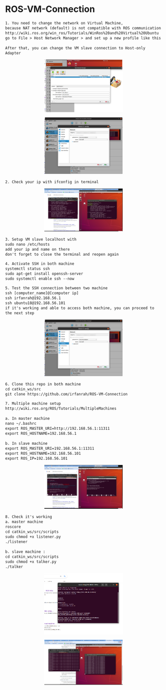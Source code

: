 # ROS-VM-Connection

```
1. You need to change the network on Virtual Machine, 
because NAT network (default) is not compatible with ROS communication
http://wiki.ros.org/win_ros/Tutorials/WinRos%20and%20Virtual%20Ubuntu
go to File > Host Network Manager > and set up a new profile like this

After that, you can change the VM slave connection to Host-only Adapter
```
<p align="center">
<img src="https://github.com/irfanrah/ROS-VM-Connection/blob/main/pics/3.png" width=50% height=50%>
</p>


<p align="center">
<img src="https://github.com/irfanrah/ROS-VM-Connection/blob/main/pics/1.png" width=50% height=50%>
</p>


```
2. Check your ip with ifconfig in terminal
```
<p align="center">
<img src="https://github.com/irfanrah/ROS-VM-Connection/blob/main/pics/2.png" width=50% height=50%>
</p>


```
3. Setup VM slave localhost with 
sudo nano /etc/hosts
add your ip and name on there
don't forget to close the terminal and reopen again
```

```
4. Activate SSH in both machine
systemctl status ssh
sudo apt-get install openssh-server
sudo systemctl enable ssh --now
```

```
5. Test the SSH connection between two machine
ssh [computer_name]@[computer ip]
ssh irfanrah@192.168.56.1
ssh ubuntu18@192.168.56.101
if it's working and able to access both machine, you can proceed to the next step
```
<p align="center">
<img src="https://github.com/irfanrah/ROS-VM-Connection/blob/main/pics/1.png" width=50% height=50%>
</p>

```
6. Clone this repo in both machine
cd catkin_ws/src
git clone https://github.com/irfanrah/ROS-VM-Connection
```

```
7. Multiple machine setup
http://wiki.ros.org/ROS/Tutorials/MultipleMachines

a. In master machine 
nano ~/.bashrc
export ROS_MASTER_URI=http://192.168.56.1:11311
export ROS_HOSTNAME=192.168.56.1

b. In slave machine
export ROS_MASTER_URI=192.168.56.1:11311
export ROS_HOSTNAME=192.168.56.101
export ROS_IP=192.168.56.101
```
<p align="center">
<img src="https://github.com/irfanrah/ROS-VM-Connection/blob/main/pics/4a.png" width=50% height=50%>
</p>


```
8. Check it's working
a. master machine
roscore
cd catkin_ws/src/scripts
sudo chmod +x listener.py
./listener

b. slave machine : 
cd catkin_ws/src/scripts
sudo chmod +x talker.py
./talker
```
<p align="center">
<img src="https://github.com/irfanrah/ROS-VM-Connection/blob/main/pics/5.png" width=50% height=50%>
</p>
<p align="center">
<img src="https://github.com/irfanrah/ROS-VM-Connection/blob/main/pics/6.png" width=50% height=50%>
</p>
